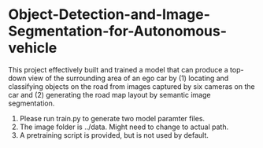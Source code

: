 # Object-Detection-and-Image-Segmentation-for-Autonomous-vehicle
This project effectively built and trained a model that can produce a top-down view of the surrounding area of an ego car by (1) locating and classifying objects on the road from images captured by six cameras on the car and (2) generating the road map layout by semantic image segmentation.

1. Please run train.py to generate two model paramter files.
2. The image folder is ../data. Might need to change to actual path. 
3. A pretraining script is provided, but is not used by default.
